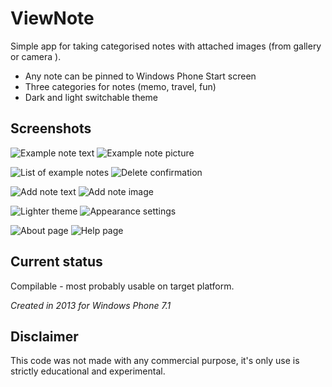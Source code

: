 # ViewNote

Simple app for taking categorised notes with attached images (from gallery or camera ). 

 * Any note can be pinned to Windows Phone Start screen
 * Three categories for notes (memo, travel, fun)
 * Dark and light switchable theme
 

## Screenshots
![Example note text](http://appnode.pl/screenshots/ViewNote/ViewNote-note01.jpg)
![Example note picture](http://appnode.pl/screenshots/ViewNote/ViewNote-picture01.jpg)

![List of example notes](http://appnode.pl/screenshots/ViewNote/ViewNote-memo_notes01.jpg)
![Delete confirmation](http://appnode.pl/screenshots/ViewNote/ViewNote-note_delete01.jpg)

![Add note text](http://appnode.pl/screenshots/ViewNote/ViewNote-add_text01.jpg)
![Add note image](http://appnode.pl/screenshots/ViewNote/ViewNote-add_photo01b.jpg)

![Lighter theme](http://appnode.pl/screenshots/ViewNote/ViewNote-note02.jpg)
![Appearance settings](http://appnode.pl/screenshots/ViewNote/ViewNote-appearance01.jpg)

![About page](http://appnode.pl/screenshots/ViewNote/ViewNote-about01.jpg)
![Help page](http://appnode.pl/screenshots/ViewNote/ViewNote-help01.jpg)

## Current status
Compilable - most probably usable on target platform.

_Created in 2013 for Windows Phone 7.1_


## Disclaimer
This code was not made with any commercial purpose, it's only use is strictly educational and experimental.
